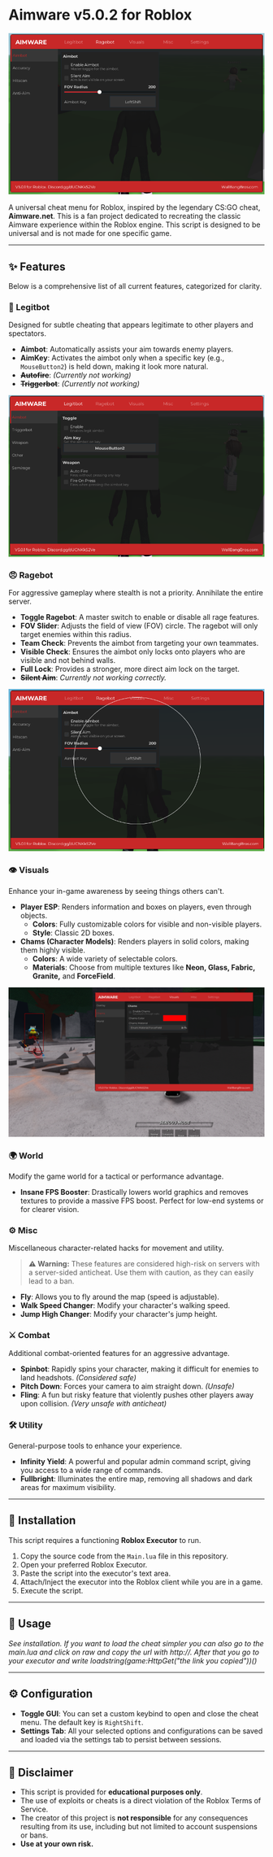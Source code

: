 # Aimware v5.0.2 for Roblox

![Aimware GUI](./Pictures/gui.png)

A universal cheat menu for Roblox, inspired by the legendary CS:GO cheat, **Aimware.net**. This is a fan project dedicated to recreating the classic Aimware experience within the Roblox engine. This script is designed to be universal and is not made for one specific game.

---

## ✨ Features

Below is a comprehensive list of all current features, categorized for clarity.

### 🎯 Legitbot
Designed for subtle cheating that appears legitimate to other players and spectators.

*   **Aimbot**: Automatically assists your aim towards enemy players.
*   **AimKey**: Activates the aimbot only when a specific key (e.g., `MouseButton2`) is held down, making it look more natural.
*   **~~Autofire~~**: *(Currently not working)*
*   **~~Triggerbot~~**: *(Currently not working)*

![Legitbot Features](./Pictures/legitbot.png)

### 😠 Ragebot
For aggressive gameplay where stealth is not a priority. Annihilate the entire server.

*   **Toggle Ragebot**: A master switch to enable or disable all rage features.
*   **FOV Slider**: Adjusts the field of view (FOV) circle. The ragebot will only target enemies within this radius.
*   **Team Check**: Prevents the aimbot from targeting your own teammates.
*   **Visible Check**: Ensures the aimbot only locks onto players who are visible and not behind walls.
*   **Full Lock**: Provides a stronger, more direct aim lock on the target.
*   **~~Silent Aim~~**: *Currently not working correctly.*

![Ragebot Features](./Pictures/ragebot.png)

### 👁️ Visuals
Enhance your in-game awareness by seeing things others can't.

*   **Player ESP**: Renders information and boxes on players, even through objects.
    *   **Colors**: Fully customizable colors for visible and non-visible players.
    *   **Style**: Classic 2D boxes.
*   **Chams (Character Models)**: Renders players in solid colors, making them highly visible.
    *   **Colors**: A wide variety of selectable colors.
    *   **Materials**: Choose from multiple textures like **Neon, Glass, Fabric, Granite,** and **ForceField**.

![Visuals Showcase](./Pictures/visuals.png)

### 🌍 World
Modify the game world for a tactical or performance advantage.

*   **Insane FPS Booster**: Drastically lowers world graphics and removes textures to provide a massive FPS boost. Perfect for low-end systems or for clearer vision.

### ⚙️ Misc
Miscellaneous character-related hacks for movement and utility.

> **⚠️ Warning:** These features are considered high-risk on servers with a server-sided anticheat. Use them with caution, as they can easily lead to a ban.

*   **Fly**: Allows you to fly around the map (speed is adjustable).
*   **Walk Speed Changer**: Modify your character's walking speed.
*   **Jump High Changer**: Modify your character's jump height.

### ⚔️ Combat
Additional combat-oriented features for an aggressive advantage.

*   **Spinbot**: Rapidly spins your character, making it difficult for enemies to land headshots. *(Considered safe)*
*   **Pitch Down**: Forces your camera to aim straight down. *(Unsafe)*
*   **Fling**: A fun but risky feature that violently pushes other players away upon collision. *(Very unsafe with anticheat)*

### 🛠️ Utility
General-purpose tools to enhance your experience.

*   **Infinity Yield**: A powerful and popular admin command script, giving you access to a wide range of commands.
*   **Fullbright**: Illuminates the entire map, removing all shadows and dark areas for maximum visibility.

---

## 🚀 Installation

This script requires a functioning **Roblox Executor** to run.

1.  Copy the source code from the `Main.lua` file in this repository.
2.  Open your preferred Roblox Executor.
3.  Paste the script into the executor's text area.
4.  Attach/Inject the executor into the Roblox client while you are in a game.
5.  Execute the script.

---

## 📖 Usage

*See installation. If you want to load the cheat simpler you can also go to the main.lua and click on raw and copy the url with http://. After that you go to your executor and write loadstring(game:HttpGet("the link you copied"))()*

---

## ⚙️ Configuration

*   **Toggle GUI**: You can set a custom keybind to open and close the cheat menu. The default key is `RightShift`.
*   **Settings Tab**: All your selected options and configurations can be saved and loaded via the settings tab to persist between sessions.

---

## 📜 Disclaimer

*   This script is provided for **educational purposes only**.
*   The use of exploits or cheats is a direct violation of the Roblox Terms of Service.
*   The creator of this project is **not responsible** for any consequences resulting from its use, including but not limited to account suspensions or bans.
*   **Use at your own risk.**
